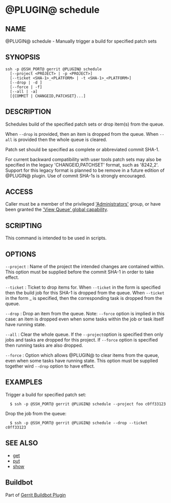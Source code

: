 @PLUGIN@ schedule
=================

NAME
----
@PLUGIN@ schedule - Manually trigger a build for specified patch sets

SYNOPSIS
--------
```
ssh -p @SSH_PORT@ gerrit @PLUGIN@ schedule
  [--project <PROJECT> | -p <PROJECT>]
  [--ticket <SHA-1>_<PLATFORM> | -t <SHA-1>_<PLATFORM>]
  [--drop | -d ]
  [--force | -f] 
  [--all | -a]
  [{COMMIT | CHANGEID,PATCHSET}...]
```

DESCRIPTION
-----------
Schedules build of the specified patch sets or drop item(s) from the queue.

When `--drop` is provided, then an item is dropped from the queue.
When `--all` is provided then the whole queue is cleared.

Patch set should be specified as complete or abbreviated commit SHA-1.

For current backward compatibility with user tools patch sets may
also be specified in the legacy 'CHANGEID,PATCHSET' format, such as
'8242,2'.  Support for this legacy format is planned to be remove
in a future edition of @PLUGIN@ plugin.  Use of commit SHA-1s
is strongly encouraged.

ACCESS
------
Caller must be a member of the privileged ['Administrators'][1] group,
or have been granted the ['View Queue' global capability][2].

[1]: ../../../Documentation/access-control.html#administrators
[2]: ../../../Documentation/access-control.html#capability_viewQueue

SCRIPTING
---------
This command is intended to be used in scripts.

OPTIONS
-------

`--project`
:	Name of the project the intended changes are contained
	within. This option must be supplied before the commit
	SHA-1 in order to take effect.

`--ticket`
:	Ticket to drop items for. When `--ticket` in the form <SHA-1> is 
	specified then the build job for this SHA-1 is dropped from the queue.
	When `--ticket` in the form <SHA-1>_<platform> is specified, then the
	corresponding task is dropped from the queue.

`--drop`
:	Drop an item from the queue. Note: `--force` option
	is implied in this case: an item is dropped even when some tasks within
	the job or task itself have running state.

`--all`
:	Clear the whole queue. If the `--project`option is specified then
	only jobs and tasks are dropped for this project. If `--force`
	option is specified then running tasks are also dropped.

`--force`
:	Option which allows @PLUGIN@ to clear items from the queue, even when
	some tasks have running state. This option must be supplied together 
	wird `--drop` option to have effect. 

EXAMPLES
--------
Trigger a build for specified patch set:

```
  $ ssh -p @SSH_PORT@ gerrit @PLUGIN@ schedule --project foo c0ff33123
```

Drop the job from the queue:

```
  $ ssh -p @SSH_PORT@ gerrit @PLUGIN@ schedule --drop --ticket c0ff33123
```

SEE ALSO
--------

* [get](cmd-get.html)
* [put](cmd-put.html)
* [show](cmd-show.html)

Buildbot
--------
Part of [Gerrit Buildbot Plugin](index.html)